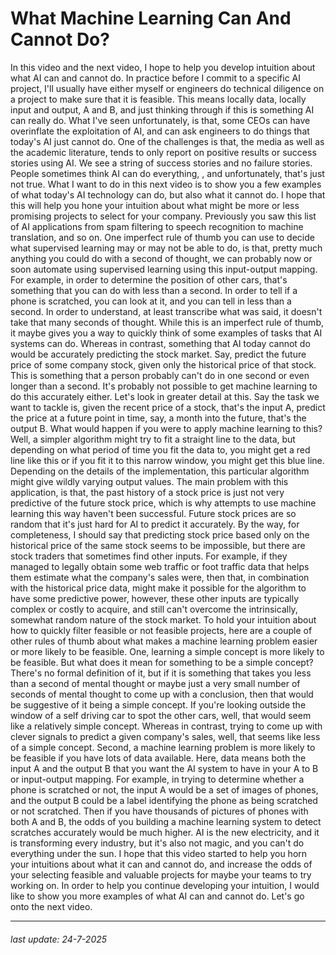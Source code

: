 # What Machine Learning Can And Cannot Do?

In this video and
the next video, I hope to help you
develop intuition about what AI can and cannot do. In practice before I commit
to a specific AI project, I'll usually have either
myself or engineers do technical diligence on a project to make sure that
it is feasible. This means locally data, locally input and output, A and B, and just
thinking through if this is something
AI can really do. What I've seen
unfortunately, is that, some CEOs can have overinflate
the exploitation of AI, and can ask engineers
to do things that today's AI just cannot do. One of the challenges is that, the media as well as the
academic literature, tends to only report on positive results or
success stories using AI. We see a string of success stories and
no failure stories. People sometimes think
AI can do everything, , and unfortunately,
that's just not true. What I want to do in this
next video is to show you a few examples of what
today's AI technology can do, but also what it cannot do. I hope that this will help you hone your intuition about what might be more or less
promising projects to select for your company. Previously you saw this list
of AI applications from spam filtering to speech
recognition to machine translation, and so on. One imperfect rule of
thumb you can use to decide what supervised
learning may or may not be able
to do, is that, pretty much anything you could do with a second of thought, we can probably now or
soon automate using supervised learning using
this input-output mapping. For example, in order to determine the
position of other cars, that's something that you can
do with less than a second. In order to tell if a
phone is scratched, you can look at it, and you can tell in less than a second. In order to understand, at least transcribe
what was said, it doesn't take that
many seconds of thought. While this is an
imperfect rule of thumb, it maybe gives you a
way to quickly think of some examples of tasks
that AI systems can do. Whereas in contrast,
something that AI today cannot do would be accurately predicting
the stock market. Say, predict the future
price of some company stock, given only the historical
price of that stock. This is something that a
person probably can't do in one second or even
longer than a second. It's probably not
possible to get machine learning to do
this accurately either. Let's look in greater
detail at this. Say the task we
want to tackle is, given the recent
price of a stock, that's the input A, predict the price at a future
point in time, say, a month into the future, that's the output B. What would happen if you were to apply machine
learning to this? Well, a simpler algorithm might try to fit a straight
line to the data, but depending on what period
of time you fit the data to, you might get a
red line like this or if you fit it to
this narrow window, you might get this blue line. Depending on the details
of the implementation, this particular
algorithm might give wildly varying output values. The main problem with this
application, is that, the past history of
a stock price is just not very predictive
of the future stock price, which is why attempts to use machine learning this way
haven't been successful. Future stock prices
are so random that it's just hard for AI to
predict it accurately. By the way, for completeness, I should say that predicting
stock price based only on the historical price of the same stock seems
to be impossible, but there are stock traders that sometimes
find other inputs. For example, if they
managed to legally obtain some web traffic or foot
traffic data that helps them estimate what the company's
sales were, then that, in combination with the
historical price data, might make it possible for the algorithm to have some
predictive power, however, these other inputs are typically complex or costly to acquire, and still can't overcome
the intrinsically, somewhat random nature
of the stock market. To hold your intuition
about how to quickly filter feasible or not
feasible projects, here are a couple of other rules of thumb about what makes a machine learning problem easier or more likely
to be feasible. One, learning a simple concept is more likely to be feasible. But what does it mean for something to be a
simple concept? There's no formal
definition of it, but if it is something
that takes you less than a second
of mental thought or maybe just a very small
number of seconds of mental thought to come
up with a conclusion, then that would be suggestive of it being a simple concept. If you're looking
outside the window of a self driving car to
spot the other cars, well, that would seem like a
relatively simple concept. Whereas in contrast,
trying to come up with clever signals to predict
a given company's sales, well, that seems like
less of a simple concept. Second, a machine learning
problem is more likely to be feasible if you have
lots of data available. Here, data means both the
input A and the output B that you want the AI system to have in your A to B or
input-output mapping. For example, in trying to determine whether a phone
is scratched or not, the input A would be a
set of images of phones, and the output B
could be a label identifying the phone as being scratched
or not scratched. Then if you have thousands of pictures of phones
with both A and B, the odds of you building a machine learning
system to detect scratches accurately
would be much higher. AI is the new electricity, and it is transforming
every industry, but it's also not magic, and you can't do
everything under the sun. I hope that this video
started to help you horn your intuitions about
what it can and cannot do, and increase the odds
of your selecting feasible and valuable projects for maybe your teams
to try working on. In order to help you continue
developing your intuition, I would like to show you more examples of what
AI can and cannot do. Let's go onto the next video.

---

###### last update: 24-7-2025
